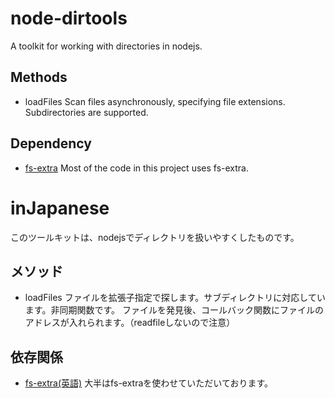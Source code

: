 # node-dirtools
A toolkit for working with directories in nodejs.

## Methods
- loadFiles
  Scan files asynchronously, specifying file extensions. Subdirectories are supported.

## Dependency
- [fs-extra](https://github.com/jprichardson/node-fs-extra/)
  Most of the code in this project uses fs-extra.

# inJapanese
このツールキットは、nodejsでディレクトリを扱いやすくしたものです。

## メソッド
- loadFiles
  ファイルを拡張子指定で探します。サブディレクトリに対応しています。非同期関数です。
  ファイルを発見後、コールバック関数にファイルのアドレスが入れられます。（readfileしないので注意）

## 依存関係
- [fs-extra(英語)](https://github.com/jprichardson/node-fs-extra/)
  大半はfs-extraを使わせていただいております。
